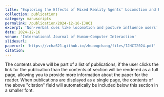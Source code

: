 ```yaml
---
title: "Exploring the Effects of Mixed Reality Agents’ Locomotion and Postures on Social Perception Through a Board Game"
collection: publications
category: manuscripts
permalink: /publication/2024-12-16-IJHCI
excerpt: 'Non-verbal cues like locomotion and posture influence users’ perceptions of Mixed Reality Agents (MiRAs). While Electroencephalography (EEG) captures cognitive responses, the influence of MiRAs’ locomotion and postures on brain activity remains underexplored. Additionally, few studies integrate subjective and behavioral measures with EEG to evaluate these cues’ impact on social perception. To address this, we conducted a within-subject study where participants played Gobang against three virtual agents in mixed reality: 1) a speech-only agent (S), 2) an embodied agent with speech and locomotion (S + L), and 3) an embodied agent with speech, locomotion, and posture (S + L + P). Results showed the S + L + P agent had higher engagement measured by the questionnaire but a lower EEG-based engagement index at AF3 than the S + L agent. Besides, the S + L + P was also rated higher in social presence, engagement, and emotional arousal than the S condition; No behavioral differences were observed. We discuss how MiRAs’ locomotion and posture affect users’ social perception and provide design implications for future human-agent interactions.'
date: 2024-12-16
venue: 'International Journal of Human–Computer Interaction'
slidesurl: 
paperurl: 'https://zcha621.github.io/zhuangchang/files/IJHCI2024.pdf'
citation: 
---
```


The contents above will be part of a list of publications, if the user clicks the link for the publication than the contents of section will be rendered as a full page, allowing you to provide more information about the paper for the reader. When publications are displayed as a single page, the contents of the above "citation" field will automatically be included below this section in a smaller font.